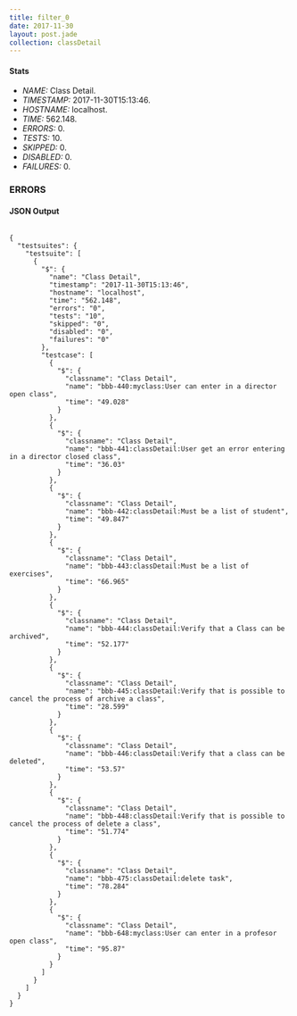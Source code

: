 ```yaml
---
title: filter_0
date: 2017-11-30
layout: post.jade
collection: classDetail
---
```


#### Stats
- *NAME:* Class Detail.
- *TIMESTAMP:* 2017-11-30T15:13:46.
- *HOSTNAME:* localhost.
- *TIME:* 562.148.
- *ERRORS:* 0.
- *TESTS:* 10.
- *SKIPPED:* 0.
- *DISABLED:* 0.
- *FAILURES:* 0.


### ERRORS


<h4>JSON Output</h4>
<pre><code class="language-json">
{
  "testsuites": {
    "testsuite": [
      {
        "$": {
          "name": "Class Detail",
          "timestamp": "2017-11-30T15:13:46",
          "hostname": "localhost",
          "time": "562.148",
          "errors": "0",
          "tests": "10",
          "skipped": "0",
          "disabled": "0",
          "failures": "0"
        },
        "testcase": [
          {
            "$": {
              "classname": "Class Detail",
              "name": "bbb-440:myclass:User can enter in a director open class",
              "time": "49.028"
            }
          },
          {
            "$": {
              "classname": "Class Detail",
              "name": "bbb-441:classDetail:User get an error entering in a director closed class",
              "time": "36.03"
            }
          },
          {
            "$": {
              "classname": "Class Detail",
              "name": "bbb-442:classDetail:Must be a list of student",
              "time": "49.847"
            }
          },
          {
            "$": {
              "classname": "Class Detail",
              "name": "bbb-443:classDetail:Must be a list of exercises",
              "time": "66.965"
            }
          },
          {
            "$": {
              "classname": "Class Detail",
              "name": "bbb-444:classDetail:Verify that a Class can be archived",
              "time": "52.177"
            }
          },
          {
            "$": {
              "classname": "Class Detail",
              "name": "bbb-445:classDetail:Verify that is possible to cancel the process of archive a class",
              "time": "28.599"
            }
          },
          {
            "$": {
              "classname": "Class Detail",
              "name": "bbb-446:classDetail:Verify that a class can be deleted",
              "time": "53.57"
            }
          },
          {
            "$": {
              "classname": "Class Detail",
              "name": "bbb-448:classDetail:Verify that is possible to cancel the process of delete a class",
              "time": "51.774"
            }
          },
          {
            "$": {
              "classname": "Class Detail",
              "name": "bbb-475:classDetail:delete task",
              "time": "78.284"
            }
          },
          {
            "$": {
              "classname": "Class Detail",
              "name": "bbb-648:myclass:User can enter in a profesor open class",
              "time": "95.87"
            }
          }
        ]
      }
    ]
  }
}
</code></pre>